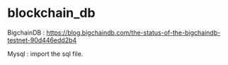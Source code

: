 # blockchain_db

BigchainDB : https://blog.bigchaindb.com/the-status-of-the-bigchaindb-testnet-90d446edd2b4

Mysql : import the sql file.

